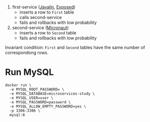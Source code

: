 1. first-service ([Javalin](https://javalin.io/), [Exposed](https://github.com/JetBrains/Exposed))
   - inserts a row to `First` table
   - calls second-service
   - fails and rollbacks with low probability
2. second-service ([Micronaut](https://micronaut.io/))
   - inserts a row to `Second` table
   - fails and rollbacks with low probability

Invariant condition: `First` and `Second` tables have the same number of correspondong rows.

# Run MySQL

```console
docker run \
  -e MYSQL_ROOT_PASSWORD= \
  -e MYSQL_DATABASE=microservices-study \
  -e MYSQL_USER=user \
  -e MYSQL_PASSWORD=password \
  -e MYSQL_ALLOW_EMPTY_PASSWORD=yes \
  -p 3306:3306 \
  mysql:8
```
